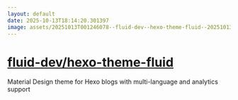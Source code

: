 ```yaml
---
layout: default
date: 2025-10-13T18:14:20.301397
image: assets/20251013T001246078--fluid-dev--hexo-theme-fluid--20251013T001914805--cropped.png
---
```


# [fluid-dev/hexo-theme-fluid](https://github.com/fluid-dev/hexo-theme-fluid)

Material Design theme for Hexo blogs with multi-language and analytics support
